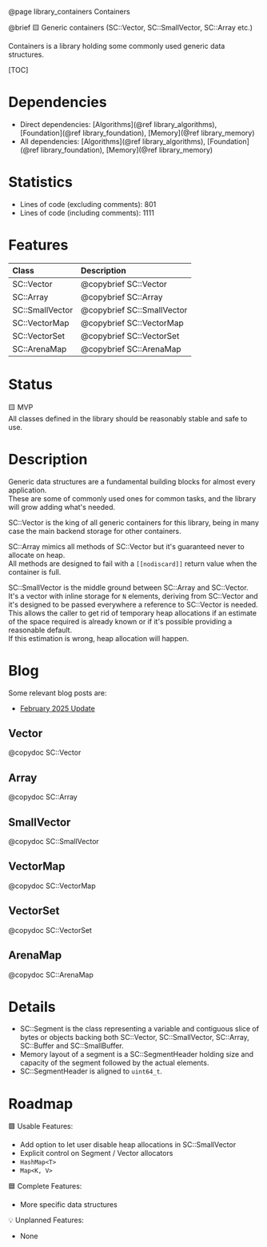 @page library_containers Containers

@brief 🟨 Generic containers (SC::Vector, SC::SmallVector, SC::Array etc.)

Containers is a library holding some commonly used generic data structures.

[TOC]

# Dependencies
- Direct dependencies: [Algorithms](@ref library_algorithms), [Foundation](@ref library_foundation), [Memory](@ref library_memory)
- All dependencies: [Algorithms](@ref library_algorithms), [Foundation](@ref library_foundation), [Memory](@ref library_memory)

# Statistics
- Lines of code (excluding comments): 801
- Lines of code (including comments): 1111

# Features
| Class                             | Description                               |
|:----------------------------------|:------------------------------------------|
| SC::Vector                        | @copybrief SC::Vector                     |
| SC::Array                         | @copybrief SC::Array                      |
| SC::SmallVector                   | @copybrief SC::SmallVector                |
| SC::VectorMap                     | @copybrief SC::VectorMap                  |
| SC::VectorSet                     | @copybrief SC::VectorSet                  |
| SC::ArenaMap                      | @copybrief SC::ArenaMap                   |

# Status
🟨 MVP  
All classes defined in the library should be reasonably stable and safe to use.  

# Description

Generic data structures are a fundamental building blocks for almost every application.  
These are some of commonly used ones for common tasks, and the library will grow adding what's needed.

SC::Vector is the king of all generic containers for this library, being in many case the main backend storage for other containers.

SC::Array mimics all methods of SC::Vector but it's guaranteed never to allocate on heap.  
All methods are designed to fail with a `[[nodiscard]]` return value when the container is full.

SC::SmallVector is the middle ground between SC::Array and SC::Vector.  
It's a vector with inline storage for `N` elements, deriving from SC::Vector and it's designed to be passed everywhere a reference to SC::Vector is needed. This allows the caller to get rid of temporary heap allocations if an estimate of the space required is already known or if it's possible providing a reasonable default.  
If this estimation is wrong, heap allocation will happen.

# Blog

Some relevant blog posts are:

- [February 2025 Update](https://pagghiu.github.io/site/blog/2025-02-28-SaneCppLibrariesUpdate.html)

## Vector

@copydoc SC::Vector

## Array

@copydoc SC::Array

## SmallVector

@copydoc SC::SmallVector

## VectorMap

@copydoc SC::VectorMap

## VectorSet

@copydoc SC::VectorSet

## ArenaMap

@copydoc SC::ArenaMap

# Details
- SC::Segment is the class representing a variable and contiguous slice of bytes or objects backing both SC::Vector, SC::SmallVector, SC::Array, SC::Buffer and SC::SmallBuffer.  
- Memory layout of a segment is a SC::SegmentHeader holding size and capacity of the segment followed by the actual elements. 
- SC::SegmentHeader is aligned to `uint64_t`.

# Roadmap

🟩 Usable Features:
- Add option to let user disable heap allocations in SC::SmallVector
- Explicit control on Segment / Vector allocators
- `HashMap<T>`
- `Map<K, V>`

🟦 Complete Features:
- More specific data structures

💡 Unplanned Features:
- None